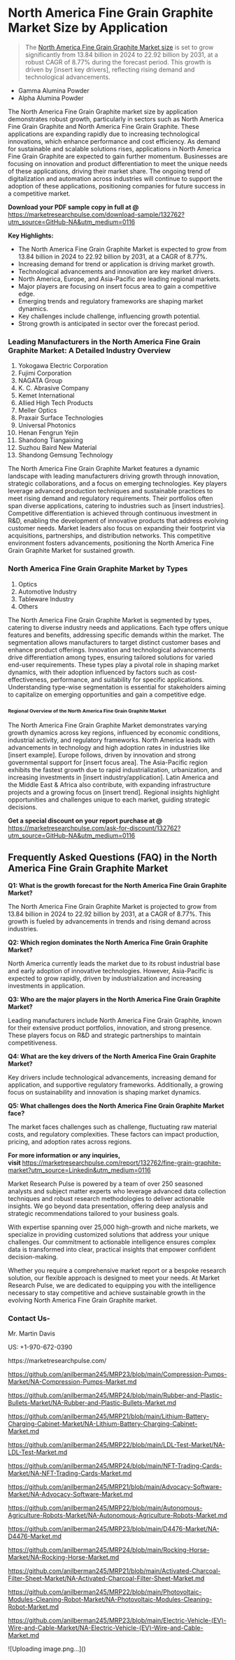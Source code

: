 <h1>North America Fine Grain Graphite Market&nbsp;Size by Application</h1><blockquote><p>The <a href="https://marketresearchpulse.com/download-sample/132762?utm_source=GitHub-NA&amp;utm_medium=0116">North America Fine Grain Graphite Market size</a> is set to grow significantly from 13.84 billion in 2024 to 22.92 billion by 2031, at a robust CAGR of 8.77% during the forecast period. This growth is driven by [insert key drivers], reflecting rising demand and technological advancements.</p></blockquote><ul><li>Gamma Alumina Powder<li> Alpha Alumina Powder</li></ul><p>The North America Fine Grain Graphite market size by application demonstrates robust growth, particularly in sectors such as North America Fine Grain Graphite and North America Fine Grain Graphite. These applications are expanding rapidly due to increasing technological innovations, which enhance performance and cost efficiency. As demand for sustainable and scalable solutions rises, applications in North America Fine Grain Graphite are expected to gain further momentum. Businesses are focusing on innovation and product differentiation to meet the unique needs of these applications, driving their market share. The ongoing trend of digitalization and automation across industries will continue to support the adoption of these applications, positioning companies for future success in a competitive market.</p><p><strong>Download your PDF sample copy in full at @ </strong><a href="https://marketresearchpulse.com/download-sample/132762?utm_source=GitHub-NA&amp;utm_medium=0116">https://marketresearchpulse.com/download-sample/132762?utm_source=GitHub-NA&amp;utm_medium=0116</a></p><p><strong>Key Highlights: </strong></p><ul><li>The North America Fine Grain Graphite Market is expected to grow from 13.84 billion in 2024 to 22.92 billion by 2031, at a CAGR of 8.77%.</li><li>Increasing demand for trend or application is driving market growth.</li><li>Technological advancements and innovation are key market drivers.</li><li>North America, Europe, and Asia-Pacific are leading regional markets.</li><li>Major players are focusing on insert focus area to gain a competitive edge.</li><li>Emerging trends and regulatory frameworks are shaping market dynamics.</li><li>Key challenges include challenge, influencing growth potential.</li><li>Strong growth is anticipated in sector over the forecast period.</li></ul><h3>Leading Manufacturers in the North America Fine Grain Graphite Market: A Detailed Industry Overview</h3><ol><li>Yokogawa Electric Corporation</li><li>Fujimi Corporation</li><li>NAGATA Group</li><li>K. C. Abrasive Company</li><li>Kemet International</li><li>Allied High Tech Products</li><li>Meller Optics</li><li>Praxair Surface Technologies</li><li>Universal Photonics</li><li>Henan Fengrun Yejin</li><li>Shandong Tiangaixing</li><li>Suzhou Baird New Material</li><li>Shandong Gemsung Technology</li></ol><div class="flex max-w-full flex-col flex-grow"><div class="min-h-8 text-message flex w-full flex-col items-end gap-2 whitespace-normal break-words [.text-message+&amp;]:mt-5" dir="auto" data-message-author-role="assistant" data-message-id="fd8432e4-4910-450d-b182-61b7bfb0a01f" data-message-model-slug="gpt-4o"><div class="flex w-full flex-col gap-1 empty:hidden first:pt-[3px]"><div class="markdown prose w-full break-words dark:prose-invert light"><p>The North America Fine Grain Graphite Market features a dynamic landscape with leading manufacturers driving growth through innovation, strategic collaborations, and a focus on emerging technologies. Key players leverage advanced production techniques and sustainable practices to meet rising demand and regulatory requirements. Their portfolios often span diverse applications, catering to industries such as [insert industries]. Competitive differentiation is achieved through continuous investment in R&amp;D, enabling the development of innovative products that address evolving customer needs. Market leaders also focus on expanding their footprint via acquisitions, partnerships, and distribution networks. This competitive environment fosters advancements, positioning the North America Fine Grain Graphite Market for sustained growth.</p></div></div></div></div><h3>North America Fine Grain Graphite Market by Types</h3><ol><li>Optics<li> Automotive Industry<li> Tableware Industry<li> Others</li></ol><div class="flex max-w-full flex-col flex-grow"><div class="min-h-8 text-message flex w-full flex-col items-end gap-2 whitespace-normal break-words [.text-message+&amp;]:mt-5" dir="auto" data-message-author-role="assistant" data-message-id="084470be-0bb7-4664-bddf-5156b4f41249" data-message-model-slug="gpt-4o-mini"><div class="flex w-full flex-col gap-1 empty:hidden first:pt-[3px]"><div class="markdown prose w-full break-words dark:prose-invert light"><p>The North America Fine Grain Graphite Market is segmented by types, catering to diverse industry needs and applications. Each type offers unique features and benefits, addressing specific demands within the market. The segmentation allows manufacturers to target distinct customer bases and enhance product offerings. Innovation and technological advancements drive differentiation among types, ensuring tailored solutions for varied end-user requirements. These types play a pivotal role in shaping market dynamics, with their adoption influenced by factors such as cost-effectiveness, performance, and suitability for specific applications. Understanding type-wise segmentation is essential for stakeholders aiming to capitalize on emerging opportunities and gain a competitive edge.</p></div></div></div></div><h3><span style="font-size: 11px;">Regional Overview of the North America Fine Grain Graphite Market</span></h3><div class="flex max-w-full flex-col flex-grow"><div class="min-h-8 text-message flex w-full flex-col items-end gap-2 whitespace-normal break-words [.text-message+&amp;]:mt-5" dir="auto" data-message-author-role="assistant" data-message-id="e9038762-ce64-4e30-91c9-9bd413514231" data-message-model-slug="gpt-4o-mini"><div class="flex w-full flex-col gap-1 empty:hidden first:pt-[3px]"><div class="markdown prose w-full break-words dark:prose-invert light"><p>The North America Fine Grain Graphite Market demonstrates varying growth dynamics across key regions, influenced by economic conditions, industrial activity, and regulatory frameworks. North America leads with advancements in technology and high adoption rates in industries like [insert example]. Europe follows, driven by innovation and strong governmental support for [insert focus area]. The Asia-Pacific region exhibits the fastest growth due to rapid industrialization, urbanization, and increasing investments in [insert industry/application]. Latin America and the Middle East &amp; Africa also contribute, with expanding infrastructure projects and a growing focus on [insert trend]. Regional insights highlight opportunities and challenges unique to each market, guiding strategic decisions.</p></div></div></div></div><p><strong>Get a special discount on your report purchase at @ </strong><a href="https://marketresearchpulse.com/ask-for-discount/132762?utm_source=GitHub-NA&amp;utm_medium=0116">https://marketresearchpulse.com/ask-for-discount/132762?utm_source=GitHub-NA&amp;utm_medium=0116</a></p><h2>Frequently Asked Questions (FAQ) in the North America Fine Grain Graphite Market</h2><p><strong>Q1: What is the growth forecast for the North America Fine Grain Graphite Market?</strong></p><p>The North America Fine Grain Graphite Market is projected to grow from 13.84 billion in 2024 to 22.92 billion by 2031, at a CAGR of 8.77%. This growth is fueled by advancements in trends and rising demand across industries.</p><p><strong>Q2: Which region dominates the North America Fine Grain Graphite Market?</strong></p><p>North America currently leads the market due to its robust industrial base and early adoption of innovative technologies. However, Asia-Pacific is expected to grow rapidly, driven by industrialization and increasing investments in application.</p><p><strong>Q3: Who are the major players in the North America Fine Grain Graphite Market?</strong></p><p>Leading manufacturers include North America Fine Grain Graphite, known for their extensive product portfolios, innovation, and strong presence. These players focus on R&amp;D and strategic partnerships to maintain competitiveness.</p><p><strong>Q4: What are the key drivers of the North America Fine Grain Graphite Market?</strong></p><p>Key drivers include technological advancements, increasing demand for application, and supportive regulatory frameworks. Additionally, a growing focus on sustainability and innovation is shaping market dynamics.</p><p><strong>Q5: What challenges does the North America Fine Grain Graphite Market face?</strong></p><p>The market faces challenges such as challenge, fluctuating raw material costs, and regulatory complexities. These factors can impact production, pricing, and adoption rates across regions.</p><p><strong>For more information or any inquiries, visit&nbsp;</strong><a href="https://marketresearchpulse.com/report/132762/fine-grain-graphite-market?utm_source=Linkedin&utm_medium=0116">https://marketresearchpulse.com/report/132762/fine-grain-graphite-market?utm_source=Linkedin&utm_medium=0116</a></p><p>Market Research Pulse is powered by a team of over 250 seasoned analysts and subject matter experts who leverage advanced data collection techniques and robust research methodologies to deliver actionable insights. We go beyond data presentation, offering deep analysis and strategic recommendations tailored to your business goals.</p><p>With expertise spanning over 25,000 high-growth and niche markets, we specialize in providing customized solutions that address your unique challenges. Our commitment to actionable intelligence ensures complex data is transformed into clear, practical insights that empower confident decision-making.</p><p>Whether you require a comprehensive market report or a bespoke research solution, our flexible approach is designed to meet your needs. At Market Research Pulse, we are dedicated to equipping you with the intelligence necessary to stay competitive and achieve sustainable growth in the evolving North America Fine Grain Graphite market.</p><h3><strong>Contact Us-</strong></h3><p>Mr. Martin Davis</p><p>US: +1-970-672-0390</p><p>https://marketresearchpulse.com/</p><p><a href="https://github.com/anilberman245/MRP23/blob/main/Compression-Pumps-Market/NA-Compression-Pumps-Market.md">https://github.com/anilberman245/MRP23/blob/main/Compression-Pumps-Market/NA-Compression-Pumps-Market.md</a></p><p><a href="https://github.com/anilberman245/MRP24/blob/main/Rubber-and-Plastic-Bullets-Market/NA-Rubber-and-Plastic-Bullets-Market.md">https://github.com/anilberman245/MRP24/blob/main/Rubber-and-Plastic-Bullets-Market/NA-Rubber-and-Plastic-Bullets-Market.md</a></p><p><a href="https://github.com/anilberman245/MRP21/blob/main/Lithium-Battery-Charging-Cabinet-Market/NA-Lithium-Battery-Charging-Cabinet-Market.md">https://github.com/anilberman245/MRP21/blob/main/Lithium-Battery-Charging-Cabinet-Market/NA-Lithium-Battery-Charging-Cabinet-Market.md</a></p><p><a href="https://github.com/anilberman245/MRP22/blob/main/LDL-Test-Market/NA-LDL-Test-Market.md">https://github.com/anilberman245/MRP22/blob/main/LDL-Test-Market/NA-LDL-Test-Market.md</a></p><p><a href="https://github.com/anilberman245/MRP24/blob/main/NFT-Trading-Cards-Market/NA-NFT-Trading-Cards-Market.md">https://github.com/anilberman245/MRP24/blob/main/NFT-Trading-Cards-Market/NA-NFT-Trading-Cards-Market.md</a></p><p><a href="https://github.com/anilberman245/MRP21/blob/main/Advocacy-Software-Market/NA-Advocacy-Software-Market.md">https://github.com/anilberman245/MRP21/blob/main/Advocacy-Software-Market/NA-Advocacy-Software-Market.md</a></p><p><a href="https://github.com/anilberman245/MRP22/blob/main/Autonomous-Agriculture-Robots-Market/NA-Autonomous-Agriculture-Robots-Market.md">https://github.com/anilberman245/MRP22/blob/main/Autonomous-Agriculture-Robots-Market/NA-Autonomous-Agriculture-Robots-Market.md</a></p><p><a href="https://github.com/anilberman245/MRP23/blob/main/D4476-Market/NA-D4476-Market.md">https://github.com/anilberman245/MRP23/blob/main/D4476-Market/NA-D4476-Market.md</a></p><p><a href="https://github.com/anilberman245/MRP24/blob/main/Rocking-Horse-Market/NA-Rocking-Horse-Market.md">https://github.com/anilberman245/MRP24/blob/main/Rocking-Horse-Market/NA-Rocking-Horse-Market.md</a></p><p><a href="https://github.com/anilberman245/MRP21/blob/main/Activated-Charcoal-Filter-Sheet-Market/NA-Activated-Charcoal-Filter-Sheet-Market.md">https://github.com/anilberman245/MRP21/blob/main/Activated-Charcoal-Filter-Sheet-Market/NA-Activated-Charcoal-Filter-Sheet-Market.md</a></p><p><a href="https://github.com/anilberman245/MRP22/blob/main/Photovoltaic-Modules-Cleaning-Robot-Market/NA-Photovoltaic-Modules-Cleaning-Robot-Market.md">https://github.com/anilberman245/MRP22/blob/main/Photovoltaic-Modules-Cleaning-Robot-Market/NA-Photovoltaic-Modules-Cleaning-Robot-Market.md</a></p><p><a href="https://github.com/anilberman245/MRP23/blob/main/Electric-Vehicle-(EV)-Wire-and-Cable-Market/NA-Electric-Vehicle-(EV)-Wire-and-Cable-Market.md">https://github.com/anilberman245/MRP23/blob/main/Electric-Vehicle-(EV)-Wire-and-Cable-Market/NA-Electric-Vehicle-(EV)-Wire-and-Cable-Market.md</a></p>
![Uploading image.png…]()
